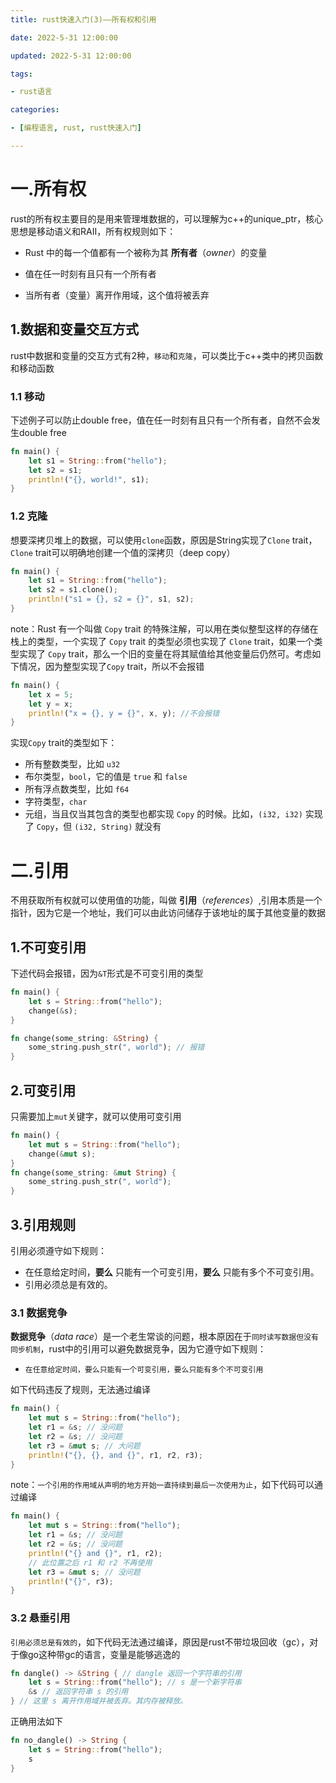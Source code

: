 ```yaml
---
title: rust快速入门(3)——所有权和引用

date: 2022-5-31 12:00:00

updated: 2022-5-31 12:00:00

tags:

- rust语言

categories:

- [编程语言, rust, rust快速入门]

---
```


# 一.所有权

rust的所有权主要目的是用来管理堆数据的，可以理解为c++的unique_ptr，核心思想是移动语义和RAII，所有权规则如下：

- Rust 中的每一个值都有一个被称为其 **所有者**（*owner*）的变量

- 值在任一时刻有且只有一个所有者

- 当所有者（变量）离开作用域，这个值将被丢弃

## 1.数据和变量交互方式

rust中数据和变量的交互方式有2种，`移动`和`克隆`，可以类比于c++类中的拷贝函数和移动函数

### 1.1 移动

下述例子可以防止double free，值在任一时刻有且只有一个所有者，自然不会发生double free

```rust
fn main() {
    let s1 = String::from("hello");
    let s2 = s1;
    println!("{}, world!", s1);
}
```

### 1.2 克隆

想要深拷贝堆上的数据，可以使用`clone`函数，原因是String实现了`Clone` trait，`Clone` trait可以明确地创建一个值的深拷贝（deep copy）

```rust
fn main() {
    let s1 = String::from("hello");
    let s2 = s1.clone();
    println!("s1 = {}, s2 = {}", s1, s2);
}
```

note：Rust 有一个叫做 `Copy` trait 的特殊注解，可以用在类似整型这样的存储在栈上的类型，一个实现了 `Copy` trait 的类型必须也实现了 `Clone` trait，如果一个类型实现了 `Copy` trait，那么一个旧的变量在将其赋值给其他变量后仍然可。考虑如下情况，因为整型实现了`Copy` trait，所以不会报错

```rust
fn main() {
    let x = 5;
    let y = x;
    println!("x = {}, y = {}", x, y); //不会报错
}
```

实现`Copy` trait的类型如下：

- 所有整数类型，比如 `u32`
- 布尔类型，`bool`，它的值是 `true` 和 `false`
- 所有浮点数类型，比如 `f64`
- 字符类型，`char`
- 元组，当且仅当其包含的类型也都实现 `Copy` 的时候。比如，`(i32, i32)` 实现了 `Copy`，但 `(i32, String)` 就没有

# 二.引用

不用获取所有权就可以使用值的功能，叫做 **引用**（*references*）,引用本质是一个指针，因为它是一个地址，我们可以由此访问储存于该地址的属于其他变量的数据

## 1.不可变引用

下述代码会报错，因为`&T`形式是不可变引用的类型

```rust
fn main() {
    let s = String::from("hello");
    change(&s);
}

fn change(some_string: &String) {
    some_string.push_str(", world"); // 报错
}
```

## 2.可变引用

只需要加上`mut`关键字，就可以使用可变引用

```rust
fn main() {
    let mut s = String::from("hello");
    change(&mut s);
}
fn change(some_string: &mut String) {
    some_string.push_str(", world");
}
```

## 3.引用规则

引用必须遵守如下规则：

- 在任意给定时间，**要么** 只能有一个可变引用，**要么** 只能有多个不可变引用。
- 引用必须总是有效的。

### 3.1 数据竞争

**数据竞争**（*data race*）是一个老生常谈的问题，根本原因在于`同时读写数据但没有同步机制`，rust中的引用可以避免数据竞争，因为它遵守如下规则：

- `在任意给定时间，要么只能有一个可变引用，要么只能有多个不可变引用`

如下代码违反了规则，无法通过编译

```rust
fn main() {
    let mut s = String::from("hello");
    let r1 = &s; // 没问题
    let r2 = &s; // 没问题
    let r3 = &mut s; // 大问题
    println!("{}, {}, and {}", r1, r2, r3);
}
```

note：`一个引用的作用域从声明的地方开始一直持续到最后一次使用为止`，如下代码可以通过编译

```rust
fn main() {
    let mut s = String::from("hello");
    let r1 = &s; // 没问题
    let r2 = &s; // 没问题
    println!("{} and {}", r1, r2);
    // 此位置之后 r1 和 r2 不再使用
    let r3 = &mut s; // 没问题
    println!("{}", r3);
}
```

### 3.2 悬垂引用

`引用必须总是有效的`，如下代码无法通过编译，原因是rust不带垃圾回收（gc），对于像go这种带gc的语言，变量是能够逃逸的

```rust
fn dangle() -> &String { // dangle 返回一个字符串的引用
    let s = String::from("hello"); // s 是一个新字符串
    &s // 返回字符串 s 的引用
} // 这里 s 离开作用域并被丢弃。其内存被释放。
```

正确用法如下

```rust
fn no_dangle() -> String {
    let s = String::from("hello");
    s
}
```

